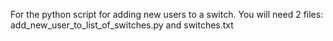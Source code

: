 For the python script for adding new users to a switch. You will need 2 files: add_new_user_to_list_of_switches.py and switches.txt
